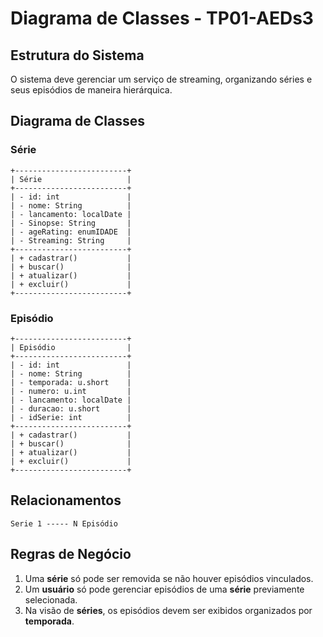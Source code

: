 # Diagrama de Classes - TP01-AEDs3

## Estrutura do Sistema
O sistema deve gerenciar um serviço de streaming, organizando séries e seus episódios de maneira hierárquica.

## Diagrama de Classes

<!--

### **Streaming**
```
+----------------+
| Streaming      |
+----------------+
| - id: int      |
| - nome: String |
+----------------+
| + cadastrar()  |
| + buscar()     |
| + atualizar()  |
| + excluir()    |
+----------------+
```

-->

### **Série**
```
+-------------------------+
| Série                   |
+-------------------------+
| - id: int               |
| - nome: String          |
| - lancamento: localDate |
| - Sinopse: String       |
| - ageRating: enumIDADE  |
| - Streaming: String     |
+-------------------------+
| + cadastrar()           |
| + buscar()              |
| + atualizar()           |
| + excluir()             |
+-------------------------+

```

<!--

### **Temporada**
```
+----------------+
| Temporada      |
+----------------+
| - id: int      |
| - numero: int  |
| - idSerie: int |
+----------------+
| + cadastrar()  |
| + buscar()     |
| + atualizar()  |
| + excluir()    |
+----------------+
```

-->

### **Episódio**
```
+-------------------------+
| Episódio                |
+-------------------------+
| - id: int               |
| - nome: String          |
| - temporada: u.short    |
| - numero: u.int         |
| - lancamento: localDate |
| - duracao: u.short      |
| - idSerie: int          |
+-------------------------+
| + cadastrar()           |
| + buscar()              |
| + atualizar()           |
| + excluir()             |
+-------------------------+  
```
## Relacionamentos
```
Serie 1 ----- N Episódio
```

## Regras de Negócio
1. Uma **série** só pode ser removida se não houver episódios vinculados.
2. Um **usuário** só pode gerenciar episódios de uma **série** previamente selecionada.
3. Na visão de **séries**, os episódios devem ser exibidos organizados por **temporada**.